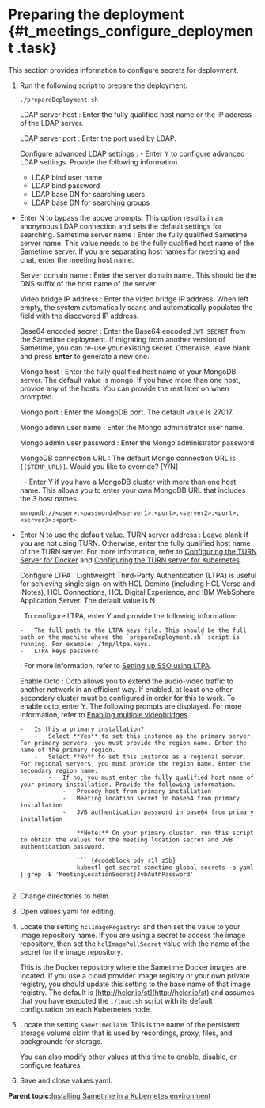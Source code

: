 # Preparing the deployment {#t_meetings_configure_deployment .task}

This section provides information to configure secrets for deployment.

1.  Run the following script to prepare the deployment.

    ``` {#codeblock_v5q_bk4_m5b}
    ./prepareDeployment.sh
    ```

    LDAP server host
    :   Enter the fully qualified host name or the IP address of the LDAP server.

    LDAP server port
    :   Enter the port used by LDAP.

    Configure advanced LDAP settings
    :   -   Enter Y to configure advanced LDAP settings. Provide the following information.
    -   LDAP bind user name
    -   LDAP bind password
    -   LDAP base DN for searching users
    -   LDAP base DN for searching groups
-   Enter N to bypass the above prompts. This option results in an anonymous LDAP connection and sets the default settings for searching.
    Sametime server name
    :   Enter the fully qualified Sametime server name. This value needs to be the fully qualified host name of the Sametime server. If you are separating host names for meeting and chat, enter the meeting host name.

    Server domain name
    :   Enter the server domain name. This should be the DNS suffix of the host name of the server.

    Video bridge IP address
    :   Enter the video bridge IP address. When left empty, the system automatically scans and automatically populates the field with the discovered IP address.

    Base64 encoded secret
    :   Enter the Base64 encoded `JWT_SECRET` from the Sametime deployment. If migrating from another version of Sametime, you can re-use your existing secret. Otherwise, leave blank and press **Enter** to generate a new one.

    Mongo host
    :   Enter the fully qualified host name of your MongoDB server. The default value is mongo. If you have more than one host, provide any of the hosts. You can provide the rest later on when prompted.

    Mongo port
    :   Enter the MongoDB port. The default value is 27017.

    Mongo admin user name
    :   Enter the Mongo administrator user name.

    Mongo admin user password
    :   Enter the Mongo administrator password

    MongoDB connection URL
    :   The default Mongo connection URL is `[($TEMP_URL)]`. Would you like to override? \[Y/N\]

    :   -   Enter Y if you have a MongoDB cluster with more than one host name. This allows you to enter your own MongoDB URL that includes the 3 host names.

    ``` {#codeblock_tzj_jqv_m5b}
    mongodb://<user>:<password>@<server1>:<port>,<server2>:<port>,<server3>:<port>
    ```

-   Enter N to use the default value.
    TURN server address
    :   Leave blank if you are not using TURN. Otherwise, enter the fully qualified host name of the TURN server. For more information, refer to [Configuring the TURN Server for Docker](turnserver_meetings_docker.md) and [Configuring the TURN server for Kubernetes](turnserver_meetings_kubernetes.md).

    Configure LTPA
    :   Lightweight Third-Party Authentication \(LTPA\) is useful for achieving single sign-on with HCL Domino \(including HCL Verse and iNotes\), HCL Connections, HCL Digital Experience, and IBM WebSphere Application Server. The default value is N

    :   To configure LTPA, enter Y and provide the following information:

        -   The full path to the LTPA keys file. This should be the full path on the machine where the `prepareDeployment.sh` script is running. For example: /tmp/ltpa.keys.
        -   LTPA keys password
    :   For more information, refer to [Setting up SSO using LTPA](enabling_sso_ltpa.md).

    Enable Octo
    :   Octo allows you to extend the audio-video traffic to another network in an efficient way. If enabled, at least one other secondary cluster must be configured in order for this to work. To enable octo, enter Y. The following prompts are displayed. For more information, refer to [Enabling multiple videobridges](t_configure_jitsi.md).

        -   Is this a primary installation?
            -   Select **Yes** to set this instance as the primary server. For primary servers, you must provide the region name. Enter the name of the primary region.
            -   Select **No** to set this instance as a regional server. For regional servers, you must provide the region name. Enter the secondary region name.
                -   If no, you must enter the fully qualified host name of your primary installation. Provide the following information.
                    -   Prosody host from primary installation
                    -   Meeting location secret in base64 from primary installation
                    -   JVB authentication password in base64 from primary installation

                        **Note:** On your primary cluster, run this script to obtain the values for the meeting location secret and JVB authentication password.

                        ``` {#codeblock_pdy_r1l_z5b}
                        kubectl get secret sametime-global-secrets -o yaml | grep -E 'MeetingLocationSecret|JvbAuthPassword'
                        ```

2.  Change directories to helm.

3.  Open values.yaml for editing.

4.  Locate the setting `hclImageRegistry:` and then set the value to your image repository name. If you are using a secret to access the image repository, then set the `hclImagePullSecret` value with the name of the secret for the image repository.

    This is the Docker repository where the Sametime Docker images are located. If you use a cloud provider image registry or your own private registry, you should update this setting to the base name of that image registry. The default is [http://hclcr.io/st](http://hclcr.io/st) and assumes that you have executed the `./load.sh` script with its default configuration on each Kubernetes node.

5.  Locate the setting `sametimeClaim`. This is the name of the persistent storage volume claim that is used by recordings, proxy, files, and backgrounds for storage.

    You can also modify other values at this time to enable, disable, or configure features.

6.  Save and close values.yaml.


**Parent topic:**[Installing Sametime in a Kubernetes environment](installation_sametime_kubernetes.md)

